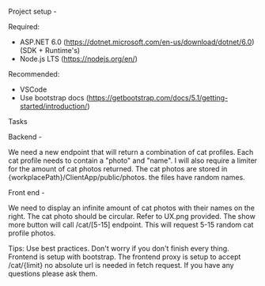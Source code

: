 Project setup - 

Required: 
- ASP.NET 6.0 (https://dotnet.microsoft.com/en-us/download/dotnet/6.0) (SDK + Runtime's)
- Node.js LTS (https://nodejs.org/en/)

Recommended: 
- VSCode
- Use bootstrap docs (https://getbootstrap.com/docs/5.1/getting-started/introduction/)

Tasks 

Backend - 

We need a new endpoint that will return a combination of cat profiles.
Each cat profile needs to contain a "photo" and "name". I will also require
a limiter for the amount of cat photos returned. The cat photos are stored in 
{workplacePath}/ClientApp/public/photos. the files have random names. 

Front end - 

We need to display an infinite amount of cat photos with their names on the right. 
The cat photo should be circular. Refer to UX.png provided. The show more button will
call /cat/[5-15] endpoint. This will request 5-15 random cat profile photos.  


Tips:
Use best practices.
Don't worry if you don't finish every thing. 
Frontend is setup with bootstrap.
The frontend proxy is setup to accept /cat/{limit} no absolute url is needed in fetch request.
If you have any questions please ask them. 



